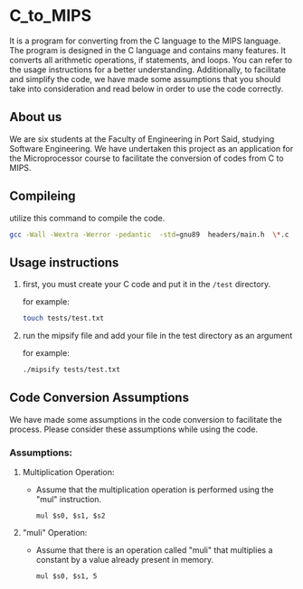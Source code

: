 # C_to_MIPS

It is a program for converting from the C language to the MIPS language. The program is designed in the C language and contains many features. It converts all arithmetic operations, if statements, and loops. You can refer to the usage instructions for a better understanding. Additionally, to facilitate and simplify the code, we have made some assumptions that you should take into consideration and read below in order to use the code correctly.

## About us

We are six students at the Faculty of Engineering in Port Said, studying Software Engineering. We have undertaken this project as an application for the Microprocessor course to facilitate the conversion of codes from C to MIPS.

## Compileing
utilize this command to compile the code.
```bash
gcc -Wall -Wextra -Werror -pedantic  -std=gnu89  headers/main.h  \*.c  -o mipsify -g
```

## Usage instructions

1. first, you must create your C code and put it in the `/test` directory.

     for example:
    ```bash
    touch tests/test.txt
    ```
2. run the mipsify file and add your file in the test directory as an argument

    for example:
    ```bash
    ./mipsify tests/test.txt
    ```

## Code Conversion Assumptions

We have made some assumptions in the code conversion to facilitate the process. Please consider these assumptions while using the code.

### Assumptions:

1. Multiplication Operation:
   - Assume that the multiplication operation is performed using the "mul" instruction.
     ```assembly
     mul $s0, $s1, $s2
     ```

2. "muli" Operation:
   - Assume that there is an operation called "muli" that multiplies a constant by a value already present in memory.
     ```assembly
     mul $s0, $s1, 5
     ```
